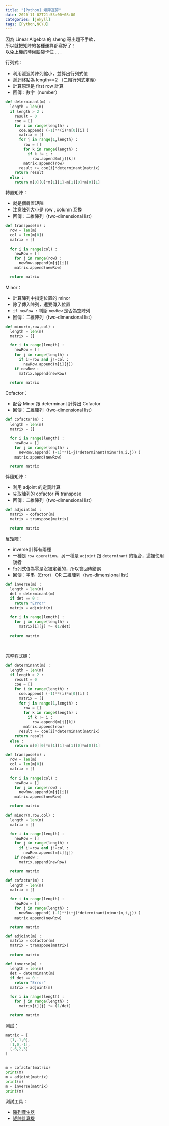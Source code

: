 ```yaml
---
title: "[Python] 矩陣運算"
date: 2020-11-02T21:53:00+08:00
categories: [jekyll]
tags: [Python,NCYU]
---
```

因為 Linear Algebra 的 sheng 哥出題不手軟，<br>
所以就把矩陣的各種運算都寫好了！<br>
以免上機的時候腦袋卡住 . . .


行列式：
* 利用遞迴將陣列縮小，並算出行列式值
* 遞迴終點為 length==2 （二階行列式定義）
* 計算原理是 first row 計算
* 回傳：數字（number）

```python
def determinant(m) :
  length = len(m)
  if length > 2 :
    result = 0
    coe = []
    for i in range(length) :
      coe.append( (-1)**(i)*m[0][i] )
      matrix = []
      for j in range(1,length) :
        row = []
        for k in range(length) :
          if k != i :
            row.append(m[j][k])
        matrix.append(row)
      result += coe[i]*determinant(matrix)
    return result
  else :
    return m[0][0]*m[1][1]-m[1][0]*m[0][1]
```

轉置矩陣：
* 就是個轉置矩陣
* 注意陣列大小是 row , column 互換
* 回傳：二維陣列（two-dimensional list）

```python
def transpose(m) :
  row = len(m)
  col = len(m[0])
  matrix = []

  for i in range(col) :
    newRow = []
    for j in range(row) :
      newRow.append(m[j][i])
    matrix.append(newRow)

  return matrix
```

Minor：
* 計算陣列中指定位置的 minor
* 除了傳入陣列，還要傳入位置
* `if newRow :` 判斷 `newRow` 是否為空陣列
* 回傳：二維陣列（two-dimensional list）

```python
def minor(m,row,col) :
  length = len(m)
  matrix = []

  for i in range(length) :
    newRow = []
    for j in range(length) :
      if i!=row and j!=col :
        newRow.append(m[i][j])
    if newRow :
      matrix.append(newRow)

  return matrix
```

Cofactor：
* 配合 Minor 跟 determinant 計算出 Cofactor
* 回傳：二維陣列（two-dimensional list）

```python
def cofactor(m) :
  length = len(m)
  matrix = []

  for i in range(length) :
    newRow = []
    for j in range(length) :
      newRow.append( (-1)**(i+j)*determinant(minor(m,i,j)) )
    matrix.append(newRow)

  return matrix
```

伴隨矩陣：
* 利用 adjoint 的定義計算
* 先取陣列的 cofactor 再 transpose
* 回傳：二維陣列（two-dimensional list）

```python
def adjoint(m) :
  matrix = cofactor(m)
  matrix = transpose(matrix)

  return matrix
```

反矩陣：
* inverse 計算有兩種
* 一種是 `row operation`，另一種是 `adjoint` 跟 `determinant` 的組合，這裡使用後者
* 行列式值為零是沒被定義的，所以會回傳錯誤
* 回傳：字串（Error） OR 二維陣列（two-dimensional list）

```python
def inverse(m) :
  length = len(m)
  det = determinant(m)
  if det == 0 :
    return "Error"
  matrix = adjoint(m)

  for i in range(length) :
    for j in range(length) :
      matrix[i][j] *= (1/det)

  return matrix
```
<br>

完整程式碼：
```python
def determinant(m) :
  length = len(m)
  if length > 2 :
    result = 0
    coe = []
    for i in range(length) :
      coe.append( (-1)**(i)*m[0][i] )
      matrix = []
      for j in range(1,length) :
        row = []
        for k in range(length) :
          if k != i :
            row.append(m[j][k])
        matrix.append(row)
      result += coe[i]*determinant(matrix)
    return result
  else :
    return m[0][0]*m[1][1]-m[1][0]*m[0][1]

def transpose(m) :
  row = len(m)
  col = len(m[0])
  matrix = []

  for i in range(col) :
    newRow = []
    for j in range(row) :
      newRow.append(m[j][i])
    matrix.append(newRow)

  return matrix

def minor(m,row,col) :
  length = len(m)
  matrix = []

  for i in range(length) :
    newRow = []
    for j in range(length) :
      if i!=row and j!=col :
        newRow.append(m[i][j])
    if newRow :
      matrix.append(newRow)

  return matrix

def cofactor(m) :
  length = len(m)
  matrix = []

  for i in range(length) :
    newRow = []
    for j in range(length) :
      newRow.append( (-1)**(i+j)*determinant(minor(m,i,j)) )
    matrix.append(newRow)

  return matrix

def adjoint(m) :
  matrix = cofactor(m)
  matrix = transpose(matrix)

  return matrix

def inverse(m) :
  length = len(m)
  det = determinant(m)
  if det == 0 :
    return "Error"
  matrix = adjoint(m)

  for i in range(length) :
    for j in range(length) :
      matrix[i][j] *= (1/det)

  return matrix
```

測試：
```python
matrix = [
  [1,-1,0],
  [1,0,-1],
  [-6,2,3]
]


m = cofactor(matrix)
print(m)
m = adjoint(matrix)
print(m)
m = inverse(matrix)
print(m)
```

測試工具：<br>
* [陣列產生器](https://onlinemathtools.com/generate-random-matrix)
* [矩陣計算機](https://www.symbolab.com/solver/matrix-calculator)
